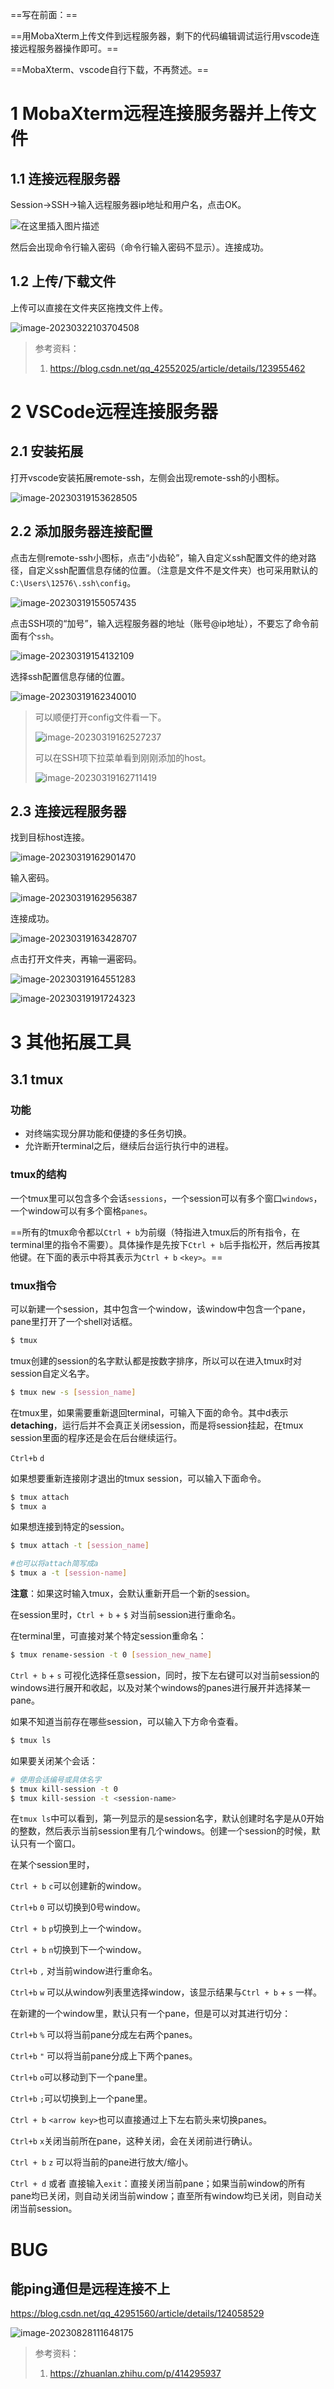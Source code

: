 ==写在前面：==

==用MobaXterm上传文件到远程服务器，剩下的代码编辑调试运行用vscode连接远程服务器操作即可。==

==MobaXterm、vscode自行下载，不再赘述。==

# 1 MobaXterm远程连接服务器并上传文件

## 1.1 连接远程服务器

Session->SSH->输入远程服务器ip地址和用户名，点击OK。

![在这里插入图片描述](远程连接服务器.assets/watermark,type_d3F5LXplbmhlaQ,shadow_50,text_Q1NETiBA6JGb6JOT6I6J5Lqa,size_20,color_FFFFFF,t_70,g_se,x_16.png)

然后会出现命令行输入密码（命令行输入密码不显示）。连接成功。

## 1.2 上传/下载文件

上传可以直接在文件夹区拖拽文件上传。

![image-20230322103704508](远程连接服务器.assets/image-20230322103704508.png)





> 参考资料：
>
> 1. https://blog.csdn.net/qq_42552025/article/details/123955462

# 2 VSCode远程连接服务器

## 2.1 安装拓展

打开vscode安装拓展remote-ssh，左侧会出现remote-ssh的小图标。

![image-20230319153628505](远程连接服务器.assets/image-20230319153628505.png)

## 2.2 添加服务器连接配置

点击左侧remote-ssh小图标，点击“小齿轮”，输入自定义ssh配置文件的绝对路径，自定义ssh配置信息存储的位置。（注意是文件不是文件夹）也可采用默认的`C:\Users\12576\.ssh\config`。

![image-20230319155057435](远程连接服务器.assets/image-20230319155057435.png)

点击SSH项的“加号”，输入远程服务器的地址（账号@ip地址），不要忘了命令前面有个`ssh`。

![image-20230319154132109](远程连接服务器.assets/image-20230319154132109.png)

选择ssh配置信息存储的位置。

![image-20230319162340010](远程连接服务器.assets/image-20230319162340010.png)

> 可以顺便打开config文件看一下。
>
> ![image-20230319162527237](远程连接服务器.assets/image-20230319162527237.png)
>
> 可以在SSH项下拉菜单看到刚刚添加的host。
>
> ![image-20230319162711419](远程连接服务器.assets/image-20230319162711419.png)

## 2.3 连接远程服务器

找到目标host连接。

![image-20230319162901470](远程连接服务器.assets/image-20230319162901470.png)

输入密码。

![image-20230319162956387](远程连接服务器.assets/image-20230319162956387.png)

连接成功。

![image-20230319163428707](远程连接服务器.assets/image-20230319163428707.png)

点击打开文件夹，再输一遍密码。

![image-20230319164551283](远程连接服务器.assets/image-20230319164551283.png)

![image-20230319191724323](远程连接服务器.assets/image-20230319191724323.png)

# 3 其他拓展工具

## 3.1 tmux

### 功能

- 对终端实现分屏功能和便捷的多任务切换。
- 允许断开terminal之后，继续后台运行执行中的进程。

### tmux的结构

一个tmux里可以包含多个会话`sessions`，一个session可以有多个窗口`windows`，一个window可以有多个窗格`panes`。

==所有的tmux命令都以`Ctrl + b`为前缀（特指进入tmux后的所有指令，在terminal里的指令不需要）。具体操作是先按下`Ctrl + b`后手指松开，然后再按其他键。在下面的表示中将其表示为`Ctrl + b` `<key>`。==

### tmux指令

可以新建一个session，其中包含一个window，该window中包含一个pane，pane里打开了一个shell对话框。

```bash
$ tmux
```

tmux创建的session的名字默认都是按数字排序，所以可以在进入tmux时对session自定义名字。

```bash
$ tmux new -s [session_name]
```

在tmux里，如果需要重新退回terminal，可输入下面的命令。其中d表示**detaching**，运行后并不会真正关闭session，而是将session挂起，在tmux session里面的程序还是会在后台继续运行。

`Ctrl+b` `d`

如果想要重新连接刚才退出的tmux session，可以输入下面命令。

```bash
$ tmux attach
$ tmux a
```

如果想连接到特定的session。

```bash
$ tmux attach -t [session_name]

#也可以将attach简写成a
$ tmux a -t [session-name]
```

**注意**：如果这时输入tmux，会默认重新开启一个新的session。

在session里时，`Ctrl + b` + `$` 对当前session进行重命名。

在terminal里，可直接对某个特定session重命名：

```bash
$ tmux rename-session -t 0 [session_new_name]
```

`Ctrl + b` + `s` 可视化选择任意session，同时，按下左右键可以对当前session的windows进行展开和收起，以及对某个windows的panes进行展开并选择某一pane。

如果不知道当前存在哪些session，可以输入下方命令查看。

```bash
$ tmux ls
```

如果要关闭某个会话：

```bash
# 使用会话编号或具体名字
$ tmux kill-session -t 0
$ tmux kill-session -t <session-name>
```

在`tmux ls`中可以看到，第一列显示的是session名字，默认创建时名字是从0开始的整数，然后表示当前session里有几个windows。创建一个session的时候，默认只有一个窗口。

在某个session里时，

`Ctrl + b` `c`可以创建新的window。

`Ctrl+b` `0` 可以切换到0号window。

`Ctrl + b` `p`切换到上一个window。

`Ctrl + b` `n`切换到下一个window。

`Ctrl+b` `,` 对当前window进行重命名。

`Ctrl+b` `w` 可以从window列表里选择window，该显示结果与`Ctrl + b` + `s` 一样。

在新建的一个window里，默认只有一个pane，但是可以对其进行切分：

`Ctrl+b` `%` 可以将当前pane分成左右两个panes。

`Ctrl+b` `"` 可以将当前pane分成上下两个panes。

`Ctrl+b` `o`可以移动到下一个pane里。

`Ctrl+b` `;`可以切换到上一个pane里。

`Ctrl + b` `<arrow key>`也可以直接通过上下左右箭头来切换panes。

`Ctrl+b` `x`关闭当前所在pane，这种关闭，会在关闭前进行确认。

`Ctrl + b` `z` 可以将当前的pane进行放大/缩小。

`Ctrl + d` 或者 直接输入`exit`：直接关闭当前pane；如果当前window的所有pane均已关闭，则自动关闭当前window；直至所有window均已关闭，则自动关闭当前session。



# BUG

## 能ping通但是远程连接不上

https://blog.csdn.net/qq_42951560/article/details/124058529

![image-20230828111648175](远程连接服务器.assets/image-20230828111648175.png)



> 参考资料：
>
> 1. https://zhuanlan.zhihu.com/p/414295937
